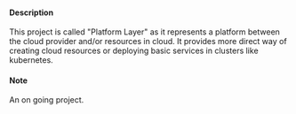 #### Description

This project is called "Platform Layer" as it represents a platform between the cloud provider and/or resources in cloud.
It provides more direct way of creating cloud resources or deploying basic services in clusters like kubernetes.

#### Note

An on going project.
